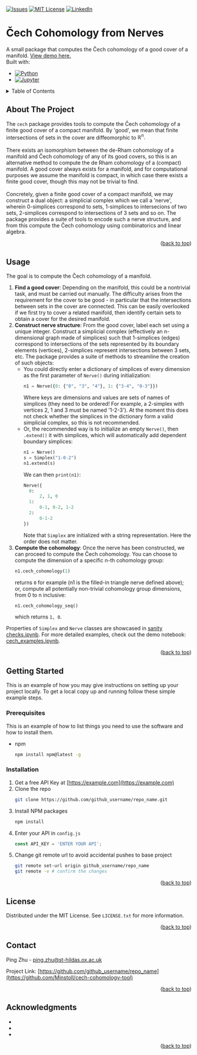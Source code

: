 <!-- Improved compatibility of back to top link: See: https://github.com/othneildrew/Best-README-Template/pull/73 -->
<a id="readme-top"></a>



<!-- PROJECT SHIELDS -->
<!--
*** I'm using markdown "reference style" links for readability.
*** Reference links are enclosed in brackets [ ] instead of parentheses ( ).
*** See the bottom of this document for the declaration of the reference variables
*** for contributors-url, forks-url, etc. This is an optional, concise syntax you may use.
*** https://www.markdownguide.org/basic-syntax/#reference-style-links
-->
[![Issues][issues-shield]][issues-url]
[![MIT License][license-shield]][license-url]
[![LinkedIn][linkedin-shield]][linkedin-url]



<!-- PROJECT LOGO -->
# Čech Cohomology from Nerves
A small package that computes the Čech cohomology of a good cover of a manifold. <a href="https://github.com/Minstoll/cech-cohomology-tool/blob/main/cech_examples.ipynb">View demo here.</a><br />
Built with:
* [![Python][Python.org]][Python-url]
* [![Jupyter][Jupyter.org]][Jupyter-url]



<!-- TABLE OF CONTENTS -->
<details>
  <summary>Table of Contents</summary>
  <ol>
    <li><a href="#about-the-project">About The Project</a></li>
    <li><a href="#usage">Usage</a></li>
    <li>
      <a href="#getting-started">Getting Started</a>
      <ul>
        <li><a href="#prerequisites">Prerequisites</a></li>
        <li><a href="#installation">Installation</a></li>
      </ul>
    </li>
    <li><a href="#license">License</a></li>
    <li><a href="#contact">Contact</a></li>
    <li><a href="#acknowledgments">Acknowledgments</a></li>
  </ol>
</details>



<!-- ABOUT THE PROJECT -->
## About The Project
The `cech` package provides tools to compute the Čech cohomology of a finite good cover of a compact manifold. By 'good', we mean that finite intersections of sets in the cover are diffeomorphic to $\mathbb{R}^n.$ <br />
<br />
There exists an isomorphism between the de-Rham cohomology of a manifold and Čech cohomology of any of its good covers, so this is an alternative method to compute the de Rham cohomology of a (compact) manifold.
A good cover always exists for a manifold, and for computational purposes we assume the manifold is compact, in which case there exists a finite good cover, though this may not be trivial to find.<br />
<br />
Concretely, given a finite good cover of a compact manifold, we may construct a dual object: a simplicial complex which we call a 'nerve', wherein 0-simplices correspond to sets, 1-simplices to intersecions of two sets,
2-simplices correspond to intersections of 3 sets and so on. The package provides a suite of tools to encode such a nerve structure, and from this compute the Čech cohomology using combinatorics and linear algebra.

<p align="right">(<a href="#readme-top">back to top</a>)</p>


<!-- USAGE EXAMPLES -->
## Usage
The goal is to compute the Čech cohomology of a manifold.
1. <b>Find a good cover</b>: Depending on the manifold, this could be a nontrivial task, and must be carried out manually. The difficulty arises from the requirement for the cover to be good - in particular
that the intersections between sets in the cover are connected. This can be easily overlooked if we first try to cover a related manifold, then identify certain sets to obtain a cover for the desired manifold.
2. <b>Construct nerve structure</b>: From the good cover, label each set using a unique integer. Construct a simplicial complex (effectively an n-dimensional graph made of simplices) such that 1-simplices (edges) correspond to intersections of the sets represented by its boundary elements (vertices), 2-simplices represent intersections between 3 sets, etc. The package provides a suite of methods to streamline the creation of such objects:
   - You could directly enter a dictionary of simplices of every dimension as the first parameter of `Nerve()` during initialization:
     ```py
     n1 = Nerve({0: {"0", "3", "4"}, 1: {"3-4", "0-3"}})
     ```
     Where keys are dimensions and values are sets of names of simplices (they need to be ordered! For example, a 2-simplex with vertices 2, 1 and 3 must be named '1-2-3'). At the moment this does not check whether the simplices in the dictionary form a valid simplicial complex, so this is not recommended.
   - Or, the recommended way is to initialize an empty `Nerve()`, then `.extend()` it with simplices, which will automatically add dependent boundary simplices:
     ```py
     n1 = Nerve()
     s = Simplex("1-0-2")
     n1.extend(s)
     ```
     We can then `print(n1)`:
     ```py
     Nerve({
       0:
           2, 1, 0
       1:
           0-1, 0-2, 1-2
       2:
           0-1-2
     })
     ```
     Note that `Simplex` are initialized with a string representation. Here the order does not matter.
3. <b>Compute the cohomology</b>: Once the nerve has been constructed, we can proceed to compute the Čech cohomology. You can choose to compute the dimension of a specific n-th cohomology group:
   ```py
   n1.cech_cohomology(1)
   ```
   returns `0` for example (n1 is the filled-in triangle nerve defined above); or, compute all potentially non-trivial cohomology group dimensions, from 0 to n inclusive:
   ```py
   n1.cech_cohomology_seq()
   ```
   which returns `1, 0`.
  
Properties of `Simplex` and `Nerve` classes are showcased in <a href="https://github.com/Minstoll/cech-cohomology-tool/blob/main/sanity checks.ipynb">sanity checks.ipynb</a>. For more detailed examples, 
check out the demo notebook: <a href="https://github.com/Minstoll/cech-cohomology-tool/blob/main/cech_examples.ipynb">cech_examples.ipynb</a>.

<p align="right">(<a href="#readme-top">back to top</a>)</p>

<!-- GETTING STARTED -->
## Getting Started

This is an example of how you may give instructions on setting up your project locally.
To get a local copy up and running follow these simple example steps.

### Prerequisites

This is an example of how to list things you need to use the software and how to install them.
* npm
  ```sh
  npm install npm@latest -g
  ```

### Installation

1. Get a free API Key at [https://example.com](https://example.com)
2. Clone the repo
   ```sh
   git clone https://github.com/github_username/repo_name.git
   ```
3. Install NPM packages
   ```sh
   npm install
   ```
4. Enter your API in `config.js`
   ```js
   const API_KEY = 'ENTER YOUR API';
   ```
5. Change git remote url to avoid accidental pushes to base project
   ```sh
   git remote set-url origin github_username/repo_name
   git remote -v # confirm the changes
   ```

<p align="right">(<a href="#readme-top">back to top</a>)</p>




<!-- LICENSE -->
## License

Distributed under the MIT License. See `LICENSE.txt` for more information.

<p align="right">(<a href="#readme-top">back to top</a>)</p>



<!-- CONTACT -->
## Contact

Ping Zhu - ping.zhu@st-hildas.ox.ac.uk

Project Link: [https://github.com/github_username/repo_name](https://github.com/Minstoll/cech-cohomology-tool)

<p align="right">(<a href="#readme-top">back to top</a>)</p>



<!-- ACKNOWLEDGMENTS -->
## Acknowledgments

* []()
* []()
* []()

<p align="right">(<a href="#readme-top">back to top</a>)</p>



<!-- MARKDOWN LINKS & IMAGES -->
<!-- https://www.markdownguide.org/basic-syntax/#reference-style-links -->
[issues-shield]: https://img.shields.io/github/issues/Minstoll/cech-cohomology-tool.svg?style=for-the-badge
[issues-url]: https://github.com/Minstoll/cech-cohomology-tool/issues
[license-shield]: https://img.shields.io/github/license/Minstoll/cech-cohomology-tool.svg?style=for-the-badge
[license-url]: https://github.com/Minstoll/cech-cohomology-tool/blob/master/LICENSE.txt
[linkedin-shield]: https://img.shields.io/badge/-LinkedIn-black.svg?style=for-the-badge&logo=linkedin&colorB=555
[linkedin-url]: https://linkedin.com/in/ping-zhu

[Python.org]: https://img.shields.io/badge/Python-123456?style=for-the-badge&logo=python&logoColor=white
[Python-url]: https://jquery.com 
[Jupyter.org]: https://img.shields.io/badge/Jupyter-4A4A55?style=for-the-badge&logo=jupyter&logoColor=orange
[Jupyter-url]: https://jquery.com 


